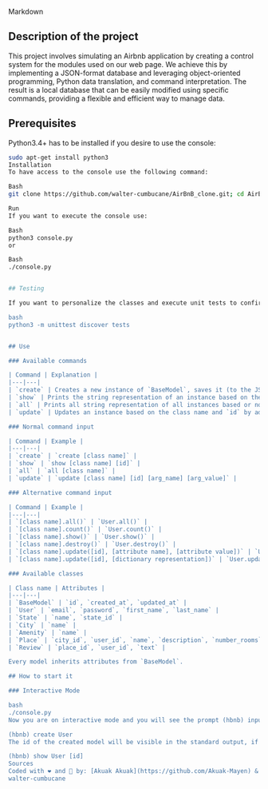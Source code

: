 Markdown
## Description of the project

This project involves simulating an Airbnb application by creating a control system for the modules used on our web page. We achieve this by implementing a JSON-format database and leveraging object-oriented programming, Python data translation, and command interpretation. The result is a local database that can be easily modified using specific commands, providing a flexible and efficient way to manage data.

## Prerequisites

Python3.4+ has to be installed if you desire to use the console:

```bash
sudo apt-get install python3
Installation
To have access to the console use the following command:

Bash
git clone https://github.com/walter-cumbucane/AirBnB_clone.git; cd AirBnB_clone

Run
If you want to execute the console use:

Bash
python3 console.py
or

Bash
./console.py


## Testing

If you want to personalize the classes and execute unit tests to confirm that your changes haven't modified the functionality use:

bash
python3 -m unittest discover tests


## Use

### Available commands

| Command | Explanation |
|---|---|
| `create` | Creates a new instance of `BaseModel`, saves it (to the JSON file) and prints the `id`. Ex: `$ create BaseModel` |
| `show` | Prints the string representation of an instance based on the class name and `id`. Ex: `$ show BaseModel 1234-1234-1234` |
| `all` | Prints all string representation of all instances based or not on the class name. Ex: `$ all BaseMode` |
| `update` | Updates an instance based on the class name and `id` by adding or updating attribute (save the change into the JSON file). Ex: `$ update BaseModel 1234-1234-1234 email "aibnb@holbertonschool.com"` |

### Normal command input

| Command | Example |
|---|---|
| `create` | `create [class name]` |
| `show` | `show [class name] [id]` |
| `all` | `all [class name]` |
| `update` | `update [class name] [id] [arg_name] [arg_value]` |

### Alternative command input

| Command | Example |
|---|---|
| `[class name].all()` | `User.all()` |
| `[class name].count()` | `User.count()` |
| `[class name].show()` | `User.show()` |
| `[class name].destroy()` | `User.destroy()` |
| `[class name].update([id], [attribute name], [attribute value])` | `User.update("38f22813-2753-4d42-b37c-57a17f1e4f88", "first_name", "John")` |
| `[class name].update([id], [dictionary representation])` | `User.update("38f22813-2753-4d42-b37c-57a17f1e4f88", {'first_name': "John", "age": 89})` |

### Available classes

| Class name | Attributes |
|---|---|
| `BaseModel` | `id`, `created_at`, `updated_at` |
| `User` | `email`, `password`, `first_name`, `last_name` |
| `State` | `name`, `state_id` |
| `City` | `name` |
| `Amenity` | `name` |
| `Place` | `city_id`, `user_id`, `name`, `description`, `number_rooms`, `number_bathrooms`, `max_guest`, `price_by_night`, `latitude`, `longitude`, `amenity_ids` |
| `Review` | `place_id`, `user_id`, `text` |

Every model inherits attributes from `BaseModel`.

## How to start it

### Interactive Mode

bash
./console.py
Now you are on interactive mode and you will see the prompt (hbnb) input a command:

(hbnb) create User
The id of the created model will be visible in the standard output, if you do:

(hbnb) show User [id]
Sources
Coded with ❤️ and 🔨 by: [Akuak Akuak](https://github.com/Akuak-Mayen) & [Walter Cumbucane](https://github.com/
walter-cumbucane
